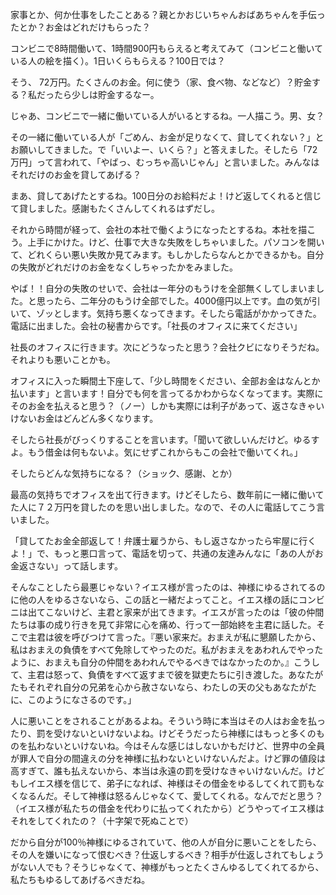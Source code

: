 家事とか、何か仕事をしたことある？親とかおじいちゃんおばあちゃんを手伝ったとか？お金はどれだけもらった？

コンビニで8時間働いて、1時間900円もらえると考えてみて（コンビニと働いている人の絵を描く）。1日いくらもらえる？100日では？

そう、 72万円。たくさんのお金。何に使う（家、食べ物、などなど）？貯金する？私だったら少しは貯金するなー。

じゃあ、コンビニで一緒に働いている人がいるとするね。一人描こう。男、女？

その一緒に働いている人が「ごめん、お金が足りなくて、貸してくれない？」とお願いしてきました。で「いいよー、いくら？」と答えました。そしたら「72万円」って言われて、「やばっ、むっちゃ高いじゃん」と言いました。みんなはそれだけのお金を貸してあげる？

まあ、貸してあげたとするね。100日分のお給料だよ！けど返してくれると信じて貸しました。感謝もたくさんしてくれるはずだし。

それから時間が経って、会社の本社で働くようになったとするね。本社を描こう。上手にかけた。けど、仕事で大きな失敗をしちゃいました。パソコンを開いて、どれくらい悪い失敗か見てみます。もしかしたらなんとかできるかも。自分の失敗がどれだけのお金をなくしちゃったかをみました。

やば！！自分の失敗のせいで、会社は一年分のもうけを全部無くしてしまいました。と思ったら、二年分のもうけ全部でした。4000億円以上です。血の気が引いて、ゾッとします。気持ち悪くなってきます。そしたら電話がかかってきた。電話に出ました。会社の秘書からです。「社長のオフィスに来てください」

社長のオフィスに行きます。次にどうなったと思う？会社クビになりそうだね。それよりも悪いことかも。

オフィスに入った瞬間土下座して、「少し時間をください、全部お金はなんとか払います」と言います！自分でも何を言ってるかわからなくなってます。実際にそのお金を払えると思う？（ノー）しかも実際には利子があって、返さなきゃいけないお金はどんどん多くなります。

そしたら社長がびっくりすることを言います。「聞いて欲しいんだけど。ゆるすよ。もう借金は何もないよ。気にせずこれからもこの会社で働いてくれ。」

そしたらどんな気持ちになる？（ショック、感謝、とか）

最高の気持ちでオフィスを出て行きます。けどそしたら、数年前に一緒に働いてた人に７２万円を貸したのを思い出しました。なので、その人に電話してこう言いました。

「貸してたお金全部返して！弁護士雇うから、もし返さなかったら牢屋に行くよ！」で、もっと悪口言って、電話を切って、共通の友達みんなに「あの人がお金返さない」って話します。

そんなことしたら最悪じゃない？イエス様が言ったのは、神様にゆるされてるのに他の人をゆるさないなら、この話と一緒だよってこと。イエス様の話にコンビニは出てこないけど、主君と家来が出てきます。イエスが言ったのは「彼の仲間たちは事の成り行きを見て非常に心を痛め、行って一部始終を主君に話した。そこで主君は彼を呼びつけて言った。『悪い家来だ。おまえが私に懇願したから、私はおまえの負債をすべて免除してやったのだ。私がおまえをあわれんでやったように、おまえも自分の仲間をあわれんでやるべきではなかったのか。』こうして、主君は怒って、負債をすべて返すまで彼を獄吏たちに引き渡した。あなたがたもそれぞれ自分の兄弟を心から赦さないなら、わたしの天の父もあなたがたに、このようになさるのです。」

人に悪いことをされることがあるよね。そういう時に本当はその人はお金を払ったり、罰を受けないといけないよね。けどそうだったら神様にはもっと多くのものを払わないといけないね。今はそんな感じはしないかもだけど、世界中の全員が罪人で自分の間違えの分を神様に払わないといけないんだよ。けど罪の値段は高すぎて、誰も払えないから、本当は永遠の罰を受けなきゃいけないんだ。けどもしイエス様を信じて、弟子になれば、神様はその借金をゆるしてくれて罰もなくなるんだ。そして神様は怒るんじゃなくて、愛してくれる。なんでだと思う？（イエス様が私たちの借金を代わりに払ってくれたから）どうやってイエス様はそれをしてくれたの？（十字架で死ぬことで）

だから自分が100％神様にゆるされていて、他の人が自分に悪いことをしたら、その人を嫌いになって恨むべき？仕返しするべき？相手が仕返しされてもしょうがない人でも？そうじゃなくて、神様がもっとたくさんゆるしてくれてるから、私たちもゆるしてあげるべきだね。
